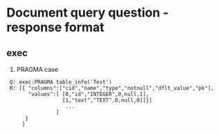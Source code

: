 # Document query question - response format

## exec
 1. PRAGMA case

```
 Q: exec:PRAGMA table_info('Test')
 R: [{ "columns":["cid","name","type","notnull","dflt_value","pk"],
       "values":[ [0,"id","INTEGER",0,null,1],
                  [1,"text","TEXT",0,null,0]]}]
                   ...
                ]
      }
     ]
 ```
